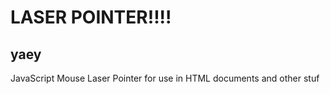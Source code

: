 # LASER POINTER!!!!
## yaey
JavaScript Mouse Laser Pointer for use in HTML documents and other stuf

